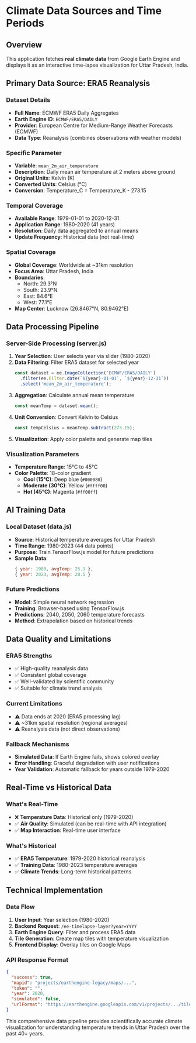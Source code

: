 # Climate Data Sources and Time Periods

## Overview
This application fetches **real climate data** from Google Earth Engine and displays it as an interactive time-lapse visualization for Uttar Pradesh, India.

## Primary Data Source: ERA5 Reanalysis

### Dataset Details
- **Full Name**: ECMWF ERA5 Daily Aggregates
- **Earth Engine ID**: `ECMWF/ERA5/DAILY`
- **Provider**: European Centre for Medium-Range Weather Forecasts (ECMWF)
- **Data Type**: Reanalysis (combines observations with weather models)

### Specific Parameter
- **Variable**: `mean_2m_air_temperature`
- **Description**: Daily mean air temperature at 2 meters above ground
- **Original Units**: Kelvin (K)
- **Converted Units**: Celsius (°C)
- **Conversion**: Temperature_C = Temperature_K - 273.15

### Temporal Coverage
- **Available Range**: 1979-01-01 to 2020-12-31
- **Application Range**: 1980-2020 (41 years)
- **Resolution**: Daily data aggregated to annual means
- **Update Frequency**: Historical data (not real-time)

### Spatial Coverage
- **Global Coverage**: Worldwide at ~31km resolution
- **Focus Area**: Uttar Pradesh, India
- **Boundaries**: 
  - North: 29.3°N
  - South: 23.9°N  
  - East: 84.6°E
  - West: 77.1°E
- **Map Center**: Lucknow (26.8467°N, 80.9462°E)

## Data Processing Pipeline

### Server-Side Processing (server.js)
1. **Year Selection**: User selects year via slider (1980-2020)
2. **Data Filtering**: Filter ERA5 dataset for selected year
   ```javascript
   const dataset = ee.ImageCollection('ECMWF/ERA5/DAILY')
     .filter(ee.Filter.date(`${year}-01-01`, `${year}-12-31`))
     .select('mean_2m_air_temperature');
   ```
3. **Aggregation**: Calculate annual mean temperature
   ```javascript
   const meanTemp = dataset.mean();
   ```
4. **Unit Conversion**: Convert Kelvin to Celsius
   ```javascript
   const tempCelsius = meanTemp.subtract(273.15);
   ```
5. **Visualization**: Apply color palette and generate map tiles

### Visualization Parameters
- **Temperature Range**: 15°C to 45°C
- **Color Palette**: 18-color gradient
  - **Cool (15°C)**: Deep blue (`#000080`)
  - **Moderate (30°C)**: Yellow (`#ffff00`)
  - **Hot (45°C)**: Magenta (`#ff00ff`)

## AI Training Data

### Local Dataset (data.js)
- **Source**: Historical temperature averages for Uttar Pradesh
- **Time Range**: 1980-2023 (44 data points)
- **Purpose**: Train TensorFlow.js model for future predictions
- **Sample Data**:
  ```javascript
  { year: 1980, avgTemp: 25.1 },
  { year: 2023, avgTemp: 28.5 }
  ```

### Future Predictions
- **Model**: Simple neural network regression
- **Training**: Browser-based using TensorFlow.js
- **Predictions**: 2040, 2050, 2060 temperature forecasts
- **Method**: Extrapolation based on historical trends

## Data Quality and Limitations

### ERA5 Strengths
- ✅ High-quality reanalysis data
- ✅ Consistent global coverage
- ✅ Well-validated by scientific community
- ✅ Suitable for climate trend analysis

### Current Limitations
- ⚠️ Data ends at 2020 (ERA5 processing lag)
- ⚠️ ~31km spatial resolution (regional averages)
- ⚠️ Reanalysis data (not direct observations)

### Fallback Mechanisms
- **Simulated Data**: If Earth Engine fails, shows colored overlay
- **Error Handling**: Graceful degradation with user notifications
- **Year Validation**: Automatic fallback for years outside 1979-2020

## Real-Time vs Historical Data

### What's Real-Time
- ❌ **Temperature Data**: Historical only (1979-2020)
- ✅ **Air Quality**: Simulated (can be real-time with API integration)
- ✅ **Map Interaction**: Real-time user interface

### What's Historical
- ✅ **ERA5 Temperature**: 1979-2020 historical reanalysis
- ✅ **Training Data**: 1980-2023 temperature averages
- ✅ **Climate Trends**: Long-term historical patterns

## Technical Implementation

### Data Flow
1. **User Input**: Year selection (1980-2020)
2. **Backend Request**: `/ee-timelapse-layer?year=YYYY`
3. **Earth Engine Query**: Filter and process ERA5 data
4. **Tile Generation**: Create map tiles with temperature visualization
5. **Frontend Display**: Overlay tiles on Google Maps

### API Response Format
```json
{
  "success": true,
  "mapid": "projects/earthengine-legacy/maps/...",
  "token": "",
  "year": 2020,
  "simulated": false,
  "urlFormat": "https://earthengine.googleapis.com/v1/projects/.../tiles/{z}/{x}/{y}"
}
```

This comprehensive data pipeline provides scientifically accurate climate visualization for understanding temperature trends in Uttar Pradesh over the past 40+ years.